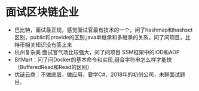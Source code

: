 # 面试区块链企业
* 巴比特，面试最正规，感觉面试官最有技术的一个，问了hashmap和hashset区别，public和provide的区别,java单继承和多继承的关系，问了问项目，比特币相关知识没有答上来
* 杭州复杂美  面试官气场比较强大，问了问项目   SSM框架中的IOD和AOP
* BitMart：问了问Docker的基本命令和实现,组合字符串怎么样才能快（BufferedRead和Read的区别）
* 优链云商：不做底层，做应用，要学C#，2018年的初创公司，未聊面试题目。

